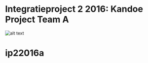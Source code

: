 # Integratieproject 2 2016: Kandoe Project Team A 

![alt text][logo]

[logo]: http://fashionablyobscene.com/wp-content/uploads/2012/03/Kandoo.jpg "Kandoe"
# ip22016a
